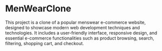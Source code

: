 # MenWearClone
This project is a clone of a popular menswear e-commerce website, designed to showcase modern web development techniques and technologies. It includes a user-friendly interface, responsive design, and essential e-commerce functionalities such as product browsing, search, filtering, shopping cart, and checkout.
